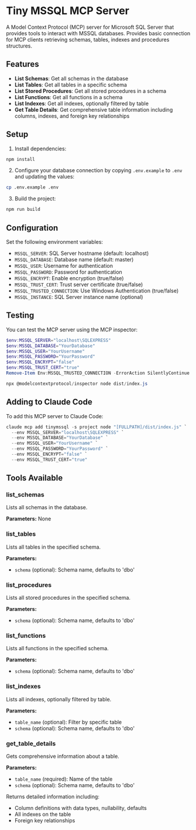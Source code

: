 # Tiny MSSQL MCP Server

A Model Context Protocol (MCP) server for Microsoft SQL Server that provides tools to interact with MSSQL databases. Provides basic connection for MCP clients retrieving schemas, tables, indexes and procedures structures.

## Features

- **List Schemas**: Get all schemas in the database
- **List Tables**: Get all tables in a specific schema
- **List Stored Procedures**: Get all stored procedures in a schema
- **List Functions**: Get all functions in a schema
- **List Indexes**: Get all indexes, optionally filtered by table
- **Get Table Details**: Get comprehensive table information including columns, indexes, and foreign key relationships

## Setup

1. Install dependencies:

```bash
npm install
```

2. Configure your database connection by copying `.env.example` to `.env` and updating the values:

```bash
cp .env.example .env
```

3. Build the project:

```bash
npm run build
```

## Configuration

Set the following environment variables:

- `MSSQL_SERVER`: SQL Server hostname (default: localhost)
- `MSSQL_DATABASE`: Database name (default: master)
- `MSSQL_USER`: Username for authentication
- `MSSQL_PASSWORD`: Password for authentication
- `MSSQL_ENCRYPT`: Enable encryption (true/false)
- `MSSQL_TRUST_CERT`: Trust server certificate (true/false)
- `MSSQL_TRUSTED_CONNECTION`: Use Windows Authentication (true/false)
- `MSSQL_INSTANCE`: SQL Server instance name (optional)

## Testing

You can test the MCP server using the MCP inspector:

```powershell
$env:MSSQL_SERVER="localhost\SQLEXPRESS"
$env:MSSQL_DATABASE="YourDatabase"
$env:MSSQL_USER="YourUsername"
$env:MSSQL_PASSWORD="YourPassword"
$env:MSSQL_ENCRYPT="false"
$env:MSSQL_TRUST_CERT="true"
Remove-Item Env:MSSQL_TRUSTED_CONNECTION -ErrorAction SilentlyContinue

npx @modelcontextprotocol/inspector node dist/index.js
```

## Adding to Claude Code

To add this MCP server to Claude Code:

```powershell
claude mcp add tinymssql -s project node "[FULLPATH]/dist/index.js" `
  --env MSSQL_SERVER="localhost\SQLEXPRESS" `
  --env MSSQL_DATABASE="YourDatabase" `
  --env MSSQL_USER="YourUsername" `
  --env MSSQL_PASSWORD="YourPassword" `
  --env MSSQL_ENCRYPT="false" `
  --env MSSQL_TRUST_CERT="true"
```

## Tools Available

### list_schemas

Lists all schemas in the database.

**Parameters:** None

### list_tables

Lists all tables in the specified schema.

**Parameters:**

- `schema` (optional): Schema name, defaults to 'dbo'

### list_procedures

Lists all stored procedures in the specified schema.

**Parameters:**

- `schema` (optional): Schema name, defaults to 'dbo'

### list_functions

Lists all functions in the specified schema.

**Parameters:**

- `schema` (optional): Schema name, defaults to 'dbo'

### list_indexes

Lists all indexes, optionally filtered by table.

**Parameters:**

- `table_name` (optional): Filter by specific table
- `schema` (optional): Schema name, defaults to 'dbo'

### get_table_details

Gets comprehensive information about a table.

**Parameters:**

- `table_name` (required): Name of the table
- `schema` (optional): Schema name, defaults to 'dbo'

Returns detailed information including:

- Column definitions with data types, nullability, defaults
- All indexes on the table
- Foreign key relationships
